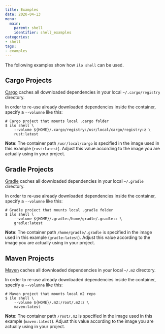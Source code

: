 ```yaml
---
title: Examples
date: 2020-04-13
menu:
  main:
    parent: shell
    identifier: shell_examples
categories:
- shell
tags:
- examples
---
```


The following examples show how `ilo shell` can be used.

## Cargo Projects

[Cargo](https://doc.rust-lang.org/cargo/) caches all downloaded dependencies in your local `~/.cargo/registry` directory.

In order to re-use already downloaded dependencies inside the container, specify a `--volumne` like this:

```console
# Cargo project that mounts local .cargo folder
$ ilo shell \
    --volume ${HOME}/.cargo/registry:/usr/local/cargo/registry:z \
    rust:latest
```

**Note**: The container path `/usr/local/cargo` is specified in the image used in this example (`rust:latest`). Adjust this value according to the image you are actually using in your project.

## Gradle Projects

[Gradle](https://gradle.org/) caches all downloaded dependencies in your local `~/.gradle` directory.

In order to re-use already downloaded dependencies inside the container, specify a `--volumne` like this:

```console
# Gradle project that mounts local .gradle folder
$ ilo shell \
    --volume ${HOME}/.gradle:/home/gradle/.gradle:z \
    gradle:latest
```

**Note**: The container path `/home/gradle/.gradle` is specified in the image used in this example (`gradle:latest`). Adjust this value according to the image you are actually using in your project.

## Maven Projects

[Maven](https://maven.apache.org/) caches all downloaded dependencies in your local `~/.m2` directory.

In order to re-use already downloaded dependencies inside the container, specify a `--volumne` like this:

```console
# Maven project that mounts local m2 repo
$ ilo shell \
    --volume ${HOME}/.m2:/root/.m2:z \
    maven:latest
```

**Note**: The container path `/root/.m2` is specified in the image used in this example (`maven:latest`). Adjust this value according to the image you are actually using in your project.
